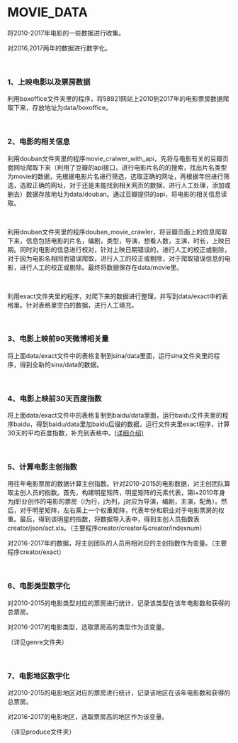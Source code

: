 # MOVIE_DATA
将2010-2017年电影的一些数据进行收集。

对2016,2017两年的数据进行数字化。

&nbsp;
&nbsp;

### 1、上映电影以及票房数据

利用boxoffice文件夹里的程序，将58921网站上2010到2017年的电影票房数据爬取下来，存放地址为data/boxoffice。  

&nbsp;
&nbsp;
 
### 2、电影的相关信息

利用douban文件夹里的程序movie_cralwer_with_api，先将与电影有关的豆瓣页面网址爬取下来（利用了豆瓣的api接口，进行电影片名的的搜索，找出片名类型为movie的数据，先根据电影片名进行筛选，选取正确的网址，再根据年份进行筛选，选取正确的网址，对于还是未能找到相关网页的数据，进行人工处理，添加或删去）数据存放地址为data/douban。通过豆瓣提供的api，将电影的相关信息读取。

&nbsp;

利用douban文件夹里的程序douban_movie_crawler，将豆瓣页面上的信息爬取下来，信息包括电影的片名，编剧，类型，导演，想看人数，主演，时长，上映日期。同时对电影的信息进行校对，针对上映日期错误的，进行人工的校正或剔除，对于因为电影名相同而错误爬取，进行人工的校正或剔除，对于爬取错误信息的电影，进行人工的校正或剔除。最终将数据保存在data/movie里。

&nbsp;

利用exact文件夹里的程序，对爬下来的数据进行整理，并写到data/exact中的表格里。针对表格里空白的数据，进行人工填充。

&nbsp;
&nbsp;

### 3、电影上映前90天微博相关量
将上面data/exact文件中的表格复制到sina/data里面，运行sina文件夹里的程序，得到全新的sina/data的数据。

&nbsp;
&nbsp;

### 4、电影上映前30天百度指数
将上面data/exact文件中的表格复制到baidu/data里面，运行baidu文件夹里的程序baidu，得到baidu/data里加baidu后缀的数据，运行文件夹里exact程序，计算30天的平均百度指数，补充到表格中。[(详细介绍)](https://blog.csdn.net/hcbbbb/article/details/82380418)

&nbsp;
&nbsp;

### 5、计算电影主创指数
用往年电影票房的数据计算主创指数。针对2010-2015的电影数据，对主创团队算取主创人员的指数。首先，构建明星矩阵，明星矩阵的元素代表，第i+2010年身为j职业创作的电影的票房（i为行，j为列，j对应为导演，编剧，主演，配角）。然后，对于明星矩阵，左右乘上一个权重矩阵，代表年份和职业对于电影票房的权重。最后，得到该明星的指数，将数据导入表中，得到主创人员指数表creator/json/act.xls。（主要程序creator/creator与creator/indexnum）

对2016-2017年的数据，将主创团队的人员用相对应的主创指数作为变量。（主要程序creator/exact）

&nbsp;
&nbsp;

### 6、电影类型数字化
对2010-2015的电影类型对应的票房进行统计，记录该类型在该年电影数和获得的总票房。

对2016-2017的电影类型，选取票房高的类型作为该变量。

（详见genre文件夹）

&nbsp;
&nbsp;

### 7、电影地区数字化
对2010-2015的电影地区对应的票房进行统计，记录该地区在该年电影数和获得的总票房。

对2016-2017的电影地区，选取票房高的地区作为该变量。

（详见produce文件夹）

&nbsp;
&nbsp;





